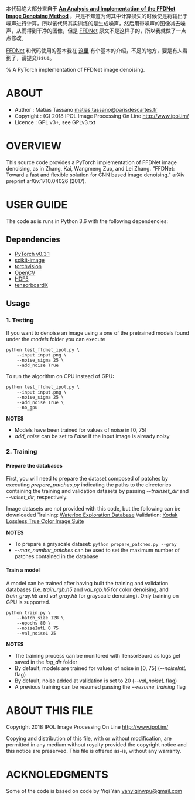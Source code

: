 本代码绝大部分来自于 [**An Analysis and Implementation of the FFDNet Image Denoising Method**](http://www.ipol.im/pub/art/2019/231/) ，只是不知道为何其中计算损失的时候使是将输出于噪声进行计算，所以该代码其实训练的是生成噪声，然后用带噪声的图像减去噪声，从而得到干净的图像，但是 [FFDNet](https://arxiv.org/pdf/1710.04026.pdf) 原文不是这样子的，所以我就做了一点点修改。

 [FFDNet](https://arxiv.org/pdf/1710.04026.pdf) 和代码使用的基本我在 [这里](https://7568.github.io/2021/11/07/FFDNet.html) 有个基本的介绍，不足的地方，要是有人看到了，请提交issue。

% A PyTorch implementation of FFDNet image denoising.

# ABOUT

* Author    : Matias Tassano <matias.tassano@parisdescartes.fr>
* Copyright : (C) 2018 IPOL Image Processing On Line http://www.ipol.im/
* Licence   : GPL v3+, see GPLv3.txt

# OVERVIEW

This source code provides a PyTorch implementation of FFDNet image denoising,
as in Zhang, Kai, Wangmeng Zuo, and Lei Zhang. "FFDNet: Toward a 
fast and flexible solution for CNN based image denoising." arXiv preprint 
arXiv:1710.04026 (2017).

# USER GUIDE

The code as is runs in Python 3.6 with the following dependencies:
## Dependencies
* [PyTorch v0.3.1](http://pytorch.org/)
* [scikit-image](http://scikit-image.org/)
* [torchvision](https://github.com/pytorch/vision)
* [OpenCV](https://pypi.org/project/opencv-python/)
* [HDF5](http://www.h5py.org/)
* [tensorboardX](https://github.com/lanpa/tensorboard-pytorch)

## Usage

### 1. Testing

If you want to denoise an image using a one of the pretrained models
found under the *models* folder you can execute
```
python test_ffdnet_ipol.py \
	--input input.png \
	--noise_sigma 25 \
	--add_noise True
```
To run the algorithm on CPU instead of GPU:
```
python test_ffdnet_ipol.py \
	--input input.png \
	--noise_sigma 25 \
	--add_noise True \
	--no_gpu
```
**NOTES**
* Models have been trained for values of noise in [0, 75]
* *add_noise* can be set to *False* if the input image is already noisy

### 2. Training

#### Prepare the databases

First, you will need to prepare the dataset composed of patches by executing
*prepare_patches.py* indicating the paths to the directories containing the 
training and validation datasets by passing *--trainset_dir* and
*--valset_dir*, respectively.

Image datasets are not provided with this code, but the following can be downloaded
Training:
[Waterloo Exploration Database](https://ece.uwaterloo.ca/~k29ma/exploration/)
Validation:
[Kodak Lossless True Color Image Suite](http://r0k.us/graphics/kodak/)

**NOTES**
* To prepare a grayscale dataset: ```python prepare_patches.py --gray```
* *--max_number_patches* can be used to set the maximum number of patches
contained in the database

#### Train a model

A model can be trained after having built the training and validation databases 
(i.e. *train_rgb.h5* and *val_rgb.h5* for color denoising, and *train_gray.h5*
and *val_gray.h5* for grayscale denoising).
Only training on GPU is supported.
```
python train.py \
	--batch_size 128 \
	--epochs 80 \
	--noiseIntL 0 75
	--val_noiseL 25
```
**NOTES**
* The training process can be monitored with TensorBoard as logs get saved
in the *log_dir* folder
* By default, models are trained for values of noise in [0, 75] (*--noiseIntL*
flag)
* By default, noise added at validation is set to 20 (*--val_noiseL* flag)
* A previous training can be resumed passing the *--resume_training* flag

# ABOUT THIS FILE

Copyright 2018 IPOL Image Processing On Line http://www.ipol.im/

Copying and distribution of this file, with or without modification,
are permitted in any medium without royalty provided the copyright
notice and this notice are preserved.  This file is offered as-is,
without any warranty.

# ACKNOLEDGMENTS

Some of the code is based on code by Yiqi Yan <yanyiqinwpu@gmail.com>